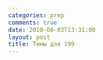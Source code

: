 ```yaml
---
categories: prep
comments: true
date: 2010-08-03T13:31:00
layout: post
title: Темы для 199
---
```


